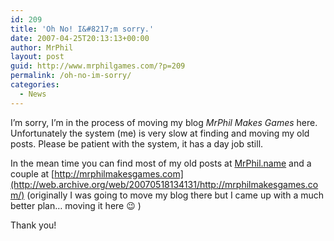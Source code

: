 ```yaml
---
id: 209
title: 'Oh No! I&#8217;m sorry.'
date: 2007-04-25T20:13:13+00:00
author: MrPhil
layout: post
guid: http://www.mrphilgames.com/?p=209
permalink: /oh-no-im-sorry/
categories:
  - News
---
```

I’m sorry, I’m in the process of moving my blog _MrPhil Makes Games_ here. Unfortunately the system (me) is very slow at finding and moving my old posts. Please be patient with the system, it has a day job still.

In the mean time you can find most of my old posts at [MrPhil.name](http://web.archive.org/web/20070518134131/http://mrphil.name/) and a couple at [http://mrphilmakesgames.com](http://web.archive.org/web/20070518134131/http://mrphilmakesgames.com/) (originally I was going to move my blog there but I came up with a much better plan… moving it here 😉 )

Thank you!